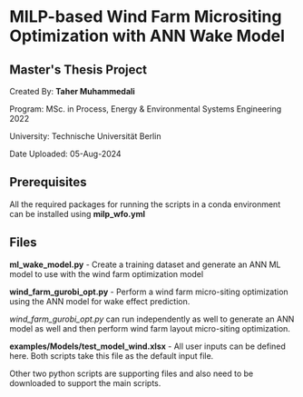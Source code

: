 # MILP-based Wind Farm Micrositing Optimization with ANN Wake Model

## Master's Thesis Project

Created By: **Taher Muhammedali**

Program: MSc. in Process, Energy & Environmental Systems Engineering 2022

University: Technische Universität Berlin

Date Uploaded: 05-Aug-2024

## Prerequisites

All the required packages for running the scripts in a conda environment can be installed using **milp_wfo.yml**

## Files

**ml_wake_model.py** - Create a training dataset and generate an ANN ML model to use with the wind farm optimization model

**wind_farm_gurobi_opt.py** - Perform a wind farm micro-siting optimization using the ANN model for wake effect prediction.

_wind_farm_gurobi_opt.py_ can run independently as well to generate an ANN model as well and then perform wind farm layout micro-siting optimization.

**examples/Models/test_model_wind.xlsx** - All user inputs can be defined here. Both scripts take this file as the default input file.

Other two python scripts are supporting files and also need to be downloaded to support the main scripts. 
